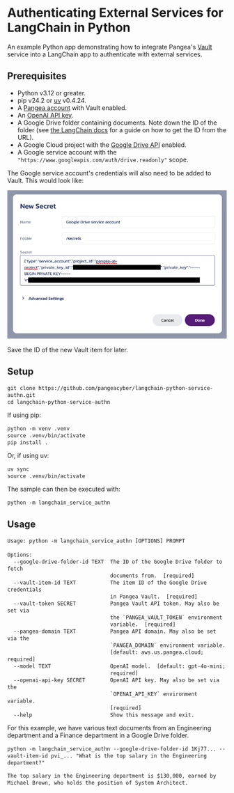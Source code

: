 # Authenticating External Services for LangChain in Python

An example Python app demonstrating how to integrate Pangea's [Vault][] service
into a LangChain app to authenticate with external services.

## Prerequisites

- Python v3.12 or greater.
- pip v24.2 or [uv][] v0.4.24.
- A [Pangea account][Pangea signup] with Vault enabled.
- An [OpenAI API key][OpenAI API keys].
- A Google Drive folder containing documents. Note down the ID of the folder
  (see [the LangChain docs][retrieve-the-google-docs] for a guide on how to get
  the ID from the URL).
- A Google Cloud project with the [Google Drive API][] enabled.
- A Google service account with the `"https://www.googleapis.com/auth/drive.readonly"`
  scope.

The Google service account's credentials will also need to be added to Vault.
This would look like:

![New Secret prompt in Vault](./.github/assets/vault-new-secret.png)

Save the ID of the new Vault item for later.

## Setup

```shell
git clone https://github.com/pangeacyber/langchain-python-service-authn.git
cd langchain-python-service-authn
```

If using pip:

```shell
python -m venv .venv
source .venv/bin/activate
pip install .
```

Or, if using uv:

```shell
uv sync
source .venv/bin/activate
```

The sample can then be executed with:

```shell
python -m langchain_service_authn
```

## Usage

```
Usage: python -m langchain_service_authn [OPTIONS] PROMPT

Options:
  --google-drive-folder-id TEXT  The ID of the Google Drive folder to fetch
                                 documents from.  [required]
  --vault-item-id TEXT           The item ID of the Google Drive credentials
                                 in Pangea Vault.  [required]
  --vault-token SECRET           Pangea Vault API token. May also be set via
                                 the `PANGEA_VAULT_TOKEN` environment
                                 variable.  [required]
  --pangea-domain TEXT           Pangea API domain. May also be set via the
                                 `PANGEA_DOMAIN` environment variable.
                                 [default: aws.us.pangea.cloud; required]
  --model TEXT                   OpenAI model.  [default: gpt-4o-mini;
                                 required]
  --openai-api-key SECRET        OpenAI API key. May also be set via the
                                 `OPENAI_API_KEY` environment variable.
                                 [required]
  --help                         Show this message and exit.
```

For this example, we have various text documents from an Engineering department
and a Finance department in a Google Drive folder.

```
python -m langchain_service_authn --google-drive-folder-id 1Kj77... --vault-item-id pvi_... "What is the top salary in the Engineering department?"
```

```
The top salary in the Engineering department is $130,000, earned by Michael Brown, who holds the position of System Architect.
```

[Vault]: https://pangea.cloud/docs/vault/
[Pangea signup]: https://pangea.cloud/signup
[OpenAI API keys]: https://platform.openai.com/api-keys
[Google Drive API]: https://console.cloud.google.com/flows/enableapi?apiid=drive.googleapis.com
[uv]: https://docs.astral.sh/uv/
[retrieve-the-google-docs]: https://python.langchain.com/docs/integrations/retrievers/google_drive/#retrieve-the-google-docs
